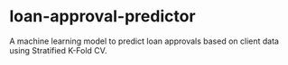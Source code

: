 # loan-approval-predictor
A machine learning model to predict loan approvals based on client data using Stratified K-Fold CV.
